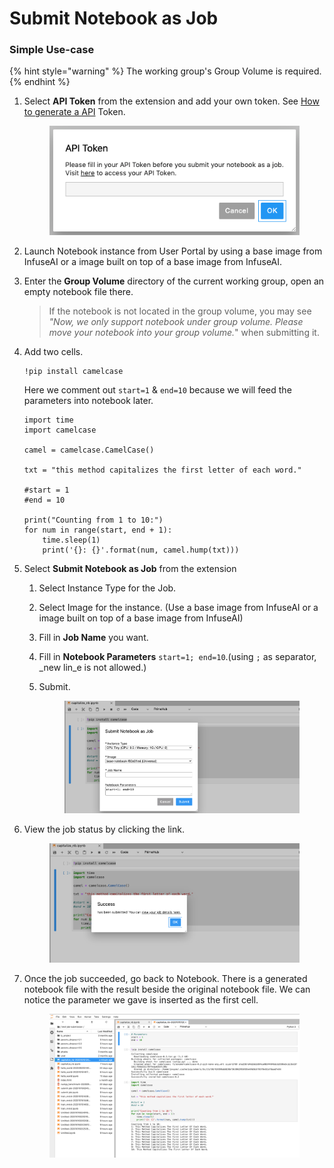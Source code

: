 # Submit Notebook as Job

### Simple Use-case

{% hint style="warning" %}
The working group's Group Volume is required.
{% endhint %}

1.  Select **API Token** from the extension and add your own token. See [How to generate a API](../../technology/user-portal/generate-an-primehub-api-token.md) Token.

    <figure><img src="../../.gitbook/assets/ph-extension-token.png" alt=""><figcaption></figcaption></figure>
2. Launch Notebook instance from User Portal by using a base image from InfuseAI or a image built on top of a base image from InfuseAI.
3.  Enter the **Group Volume** directory of the current working group, open an empty notebook file there.

    > If the notebook is not located in the group volume, you may see _"Now, we only support notebook under group volume. Please move your notebook into your group volume._" when submitting it.
4.  Add two cells.

    ```
    !pip install camelcase
    ```

    Here we comment out `start=1` & `end=10` because we will feed the parameters into notebook later.

    ```
    import time
    import camelcase

    camel = camelcase.CamelCase()

    txt = "this method capitalizes the first letter of each word."

    #start = 1
    #end = 10

    print("Counting from 1 to 10:")
    for num in range(start, end + 1):
        time.sleep(1)
        print('{}: {}'.format(num, camel.hump(txt)))
    ```
5. Select **Submit Notebook as Job** from the extension
   1. Select Instance Type for the Job.
   2. Select Image for the instance. (Use a base image from InfuseAI or a image built on top of a base image from InfuseAI)
   3. Fill in **Job Name** you want.
   4. Fill in **Notebook Parameters** `start=1; end=10`.(using `;` as separator, _new lin_e is not allowed.)
   5.  Submit.

       <figure><img src="../../.gitbook/assets/ph-extension-sub-nb.png" alt=""><figcaption></figcaption></figure>
6.  View the job status by clicking the link.

    <figure><img src="../../.gitbook/assets/ph-extension-success.png" alt=""><figcaption></figcaption></figure>
7.  Once the job succeeded, go back to Notebook. There is a generated notebook file with the result beside the original notebook file. We can notice the parameter we gave is inserted as the first cell.

    <figure><img src="../../.gitbook/assets/nb-as-job-output.png" alt=""><figcaption></figcaption></figure>
